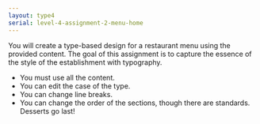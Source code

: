 ```yaml
---
layout: type4
serial: level-4-assignment-2-menu-home
---
```

You will create a type-based design for a restaurant menu using the provided content. The goal of this assignment is to capture the essence of the style of the establishment with typography.

<!-- 
<ul class="hasBullets">
	<li>Write a description of your perception of the establishment.</li>
	<li>Communicate your style to the client.</li>
		<li class="second">Type selection</li>
		<li class="second">Colour selection</li>
		<li class="second">Graphic style</li>
	<li>Propose a format</li>
		<li class="second">Dimensions</li>
		<li class="second">Materials</li>
		<li class="second">Binding</li>
</ul>
 -->

<ul class="hasBullets">
	<li>You must use all the content.</li>
	<li>You can edit the case of the type.</li>
	<li>You can change line breaks.</li>
	<li>You can change the order of the sections, though there are standards. Desserts go last!</li>
</ul>

